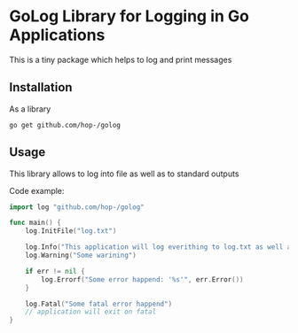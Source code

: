 # GoLog Library for Logging in Go Applications

This is a tiny package which helps to log and print messages

## Installation

As a library

```shell
go get github.com/hop-/golog
```

## Usage

This library allows to log into file as well as to standard outputs

Code example:
```go
import log "github.com/hop-/golog"

func main() {
    log.InitFile("log.txt")

    log.Info("This application will log everithing to log.txt as well as to standard outputs")
    log.Warning("Some warining")

    if err != nil {
        log.Errorf("Some error happend: '%s'", err.Error())
    }

    log.Fatal("Some fatal error happend")
    // application will exit on fatal
}
```
